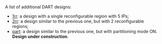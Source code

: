 

A list of additional DART designs:

 - [1rr](./1rr/readme.md): a design with a single reconfigurable region with 5 IPs;
 - [2rr](./2rr/readme.md): a design similar to the previous one, but with 2 reconfigurable regions;
 - [part](./part/readme.md): a design similar to the previous one, but with partitioning mode ON. **Design under construction**.

